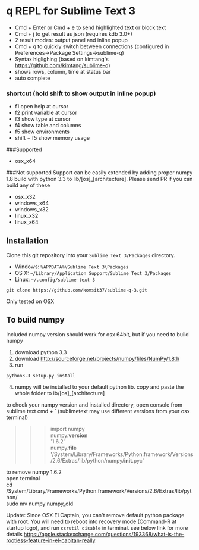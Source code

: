 # q REPL for Sublime Text 3

* Cmd + Enter or Cmd + e to send highlighted text or block text  
* Cmd + j to get result as json (requires kdb 3.0+)
* 2 result modes: output panel and inline popup
* Cmd + q to quickly switch between connections (configured in Preferences->Package Settings->sublime-q)  
* Syntax higlighing (based on kimtang's https://github.com/kimtang/sublime-q)  
* shows rows, column, time at status bar  
* auto complete

### shortcut (hold shift to show output in inline popup)
<ul>
<li>f1 open help at cursor</li>
<li>f2 print variable at cursor</li>
<li>f3 show type at cursor</li>
<li>f4 show table and columns</li>
<li>f5 show environments</li>
<li>shift + f5 show memory usage</li>
</ul>



###Supported
* osx_x64

###Not supported
Support can be easily extended by adding proper numpy 1.8 build with python 3.3 to lib/[os]_[architecture]. Please send PR if you can build any of these
* osx_x32
* windows_x64
* windows_x32
* linux_x32
* linux_x64

## Installation

Clone this git repository into your `Sublime Text 3/Packages` directory. 

* Windows: `%APPDATA%\Sublime Text 3\Packages`
* OS X: `~/Library/Application Support/Sublime Text 3/Packages`
* Linux: `~/.config/sublime-text-3`

```
git clone https://github.com/komsit37/sublime-q-3.git
```
Only tested on OSX

## To build numpy
Included numpy version should work for osx 64bit, but if you need to build numpy

1. download python 3.3
2. download http://sourceforge.net/projects/numpy/files/NumPy/1.8.1/
3. run
```
python3.3 setup.py install
```
4. numpy will be installed to your default python lib. copy and paste the whole folder to ib/[os]_[architecture]


to check your numpy version and installed directory, open console from sublime text cmd + ` (sublimetext may use different versions from your osx terminal)
>>> import numpy<br>
>>> numpy.__version__<br>
'1.6.2'<br>
>>> numpy.__file__<br>
'/System/Library/Frameworks/Python.framework/Versions/2.6/Extras/lib/python/numpy/__init__.pyc'<br>

to remove numpy 1.6.2<br>
open terminal<br>
cd /System/Library/Frameworks/Python.framework/Versions/2.6/Extras/lib/python/<br>
sudo mv numpy numpy_old<br>

Update: Since OSX El Captain, you can't remove default python package with root. You will need to reboot into recovery mode (Command-R at startup logo), and run `csrutil disable` in terminal. see below link for more details 
https://apple.stackexchange.com/questions/193368/what-is-the-rootless-feature-in-el-capitan-really
